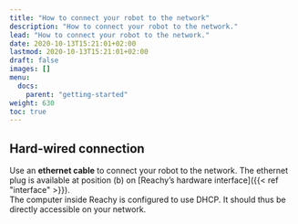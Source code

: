 ```yaml
---
title: "How to connect your robot to the network"
description: "How to connect your robot to the network."
lead: "How to connect your robot to the network."
date: 2020-10-13T15:21:01+02:00
lastmod: 2020-10-13T15:21:01+02:00
draft: false
images: []
menu: 
  docs:
    parent: "getting-started"
weight: 630
toc: true
---
```


## Hard-wired connection

Use an **ethernet cable** to connect your robot to the network.
The ethernet plug is available at position (b) on [Reachy’s hardware interface]({{< ref "interface" >}}).  
The computer inside Reachy is configured to use DHCP. It should thus be directly accessible on your network.
